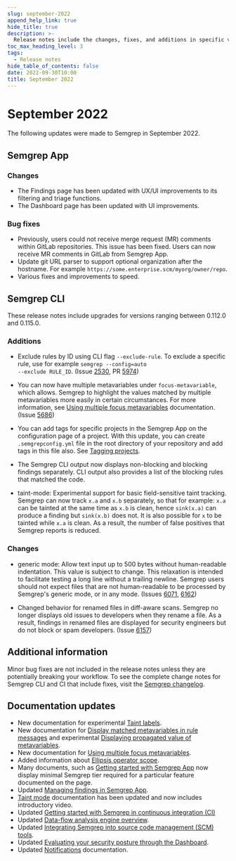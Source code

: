 ```yaml
---
slug: september-2022
append_help_link: true
hide_title: true
description: >-
  Release notes include the changes, fixes, and additions in specific versions of Semgrep.
toc_max_heading_level: 3
tags: 
  - Release notes
hide_table_of_contents: false
date: 2022-09-30T10:00
title: September 2022
---
```


# September 2022

The following updates were made to Semgrep in September 2022.

<!-- truncate -->

## Semgrep App

### Changes

- The Findings page has been updated with UX/UI improvements to its filtering and triage functions.
- The Dashboard page has been updated with UI improvements.

### Bug fixes

- Previously, users could not receive merge request (MR) comments within GitLab repositories. This issue has been fixed. Users can now receive MR comments in GitLab from Semgrep App.
- Update git URL parser to support optional organization after the hostname. For example `https://some.enterprise.scm/myorg/owner/repo`.
- Various fixes and improvements to speed.

## Semgrep CLI

These release notes include upgrades for versions ranging between 0.112.0 and 0.115.0.

### Additions

- Exclude rules by ID using CLI flag `--exclude-rule`. To exclude a specific rule, use for example <code>semgrep --config=auto --exclude <span className="placeholder">RULE_ID</span></code>. (Issue [2530](https://github.com/semgrep/semgrep/issues/2530), PR [5974](https://github.com/semgrep/semgrep/pull/5974))

- You can now have multiple metavariables under `focus-metavariable`, which allows. Semgrep to highlight the values matched by multiple metavariables more easily in certain circumstances. For more information, see [Using multiple focus metavariables](/writing-rules/experiments/multiple-focus-metavariables) documentation. (Issue [5686](https://github.com/semgrep/semgrep/issues/5686))

- You can add tags for specific projects in the Semgrep App on the configuration page of a project. With this update, you can create `.semgrepconfig.yml` file in the root directory of your repository and add tags in this file also. See [Tagging projects](/semgrep-appsec-platform/tags).

- The Semgrep CLI output now displays non-blocking and blocking findings separately. CLI output also provides a list of the blocking rules that matched the code.

- taint-mode: Experimental support for basic field-sensitive taint tracking. Semgrep can now track `x.a` and `x.b` separately, so that for example: `x.a` can be tainted at the same time as `x.b` is clean, hence `sink(x.a)` can produce a finding but `sink(x.b)` does not. It is also possible for `x` to be tainted while `x.a` is clean. As a result, the number of false positives that Semgrep reports is reduced.

### Changes

- generic mode: Allow text input up to 500 bytes without human-readable indentation. This value is subject to change. This relaxation is intended to facilitate testing a long line without a trailing newline. Semgrep users should not expect files that are not human-readable to be processed by Semgrep's generic mode, or in any mode. (Issues [6071](https://github.com/semgrep/semgrep/issues/6071), [6162](https://github.com/semgrep/semgrep/issues/6162))

- Changed behavior for renamed files in diff-aware scans. Semgrep no longer displays old issues to developers when they rename a file. As a result, findings in renamed files are displayed for security engineers but do not block or spam developers. (Issue [6157](https://github.com/semgrep/semgrep/pull/6157))

## Additional information

Minor bug fixes are not included in the release notes unless they are potentially breaking your workflow. To see the complete change notes for Semgrep CLI and CI that include fixes, visit the [Semgrep changelog](https://github.com/semgrep/semgrep/releases/).

## Documentation updates

- New documentation for experimental [Taint labels](/writing-rules/data-flow/taint-mode#taint-labels-pro-).
- New documentation for [Display matched metavariables in rule messages](/writing-rules/pattern-syntax/#display-matched-metavariables-in-rule-messages) and experimental [Displaying propagated value of metavariables](/writing-rules/experiments/display-propagated-metavariable).
- New documentation for [Using multiple focus metavariables](/writing-rules/experiments/multiple-focus-metavariables).
- Added information about [Ellipsis operator scope](/writing-rules/pattern-syntax/#ellipsis-operator-scope).
- Many documents, such as [Getting started with Semgrep App](/deployment/core-deployment) now display minimal Semgrep tier required for a particular feature documented on the page.
- Updated [Managing findings in Semgrep App](/semgrep-code/findings).
- [Taint mode](/writing-rules/data-flow/taint-mode) documentation has been updated and now includes introductory video.
- Updated [Getting started with Semgrep in continuous integration (CI)](/deployment/core-deployment)
- Updated [Data-flow analysis engine overview](/writing-rules/data-flow/data-flow-overview).
- Updated [Integrating Semgrep into source code management (SCM) tools](/deployment/connect-scm).
- Updated [Evaluating your security posture through the Dashboard](/semgrep-appsec-platform/dashboard).
- Updated [Notifications](/semgrep-appsec-platform/notifications) documentation.
